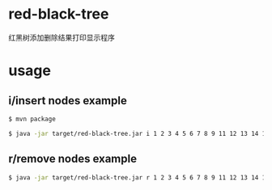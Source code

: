 # red-black-tree

红黑树添加删除结果打印显示程序

# usage

## i/insert nodes example

```bash
$ mvn package

$ java -jar target/red-black-tree.jar i 1 2 3 4 5 6 7 8 9 11 12 13 14 15
```

## r/remove nodes example

```bash
$ java -jar target/red-black-tree.jar r 1 2 3 4 5 6 7 8 9 11 12 13 14 15 8
```

